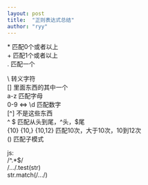 ```yaml
---
layout: post
title:  "正则表达式总结"
author: "ryy"
---
```


\* 匹配0个或者以上    <br/>
\+ 匹配1个或者以上     <br/>
\. 匹配一个            <br/>

\\                     转义字符<br/>
\[\]                    里面东西的其中一个<br/>
a-z                   匹配字母<br/>
0-9 <=> \d            匹配数字<br/>
\[^\]                   不是这些东西<br/>
^ $                   匹配从头到尾，^头，$尾<br/>
\{10} \{10,} \{10,12}    匹配10次，大于10次，10到12次<br/>
\()                    匹配子模式<br/>

js:                      <br/>
/^.*$/                   <br/>
/.../.test(str)          <br/>
str.match(/.../)         <br/>